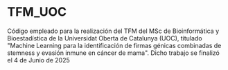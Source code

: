 # TFM_UOC
Código empleado para la realización del TFM del MSc de Bioinformática y Bioestadística de la Universidat Oberta de Catalunya (UOC), titulado "Machine Learning para la identificación de firmas génicas combinadas de stemness y evasión inmune en cáncer de mama". Dicho trabajo se finalizó el 4 de Junio de 2025
